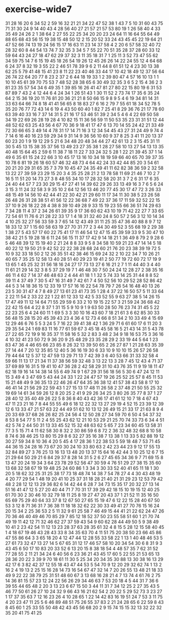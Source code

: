 # exercise-wide7
31
28
16
20
6
34
52
2
59
16
32
21
21
34
22
47
52
38
1
43
7
5
10
31
60
43
75
71
31
30
24
9
14
40
43
4
28
56
40
27
21
57
21
57
53
80
19
1
26
58
40
4
33
35
49
24
26
2
1
38
64
2
27
55
22
25
34
20
20
23
24
64
11
16
64
55
64
49
88
65
68
43
56
15
19
38
15
48
50
12
2
15
20
52
33
24
43
45
45
22
19
64
21
47
52
66
74
13
19
24
56
15
17
16
63
11
23
14
37
58
4
2
20
6
57
58
32
40
72
28
32
60
8
44
54
13
74
7
32
35
3
34
5
7
55
22
70
51
35
28
37
28
60
33
12
59
64
43
24
27
18
47
62
29
37
32
3
11
35
18
31
7
1
25
11
3
52
73
47
55
62
34
59
75
14
7
6
15
19
45
18
26
54
19
26
12
45
26
26
14
22
24
55
12
4
64
68
6
24
37
8
32
19
3
55
22
2
46
51
78
39
9
6
2
11
44
8
61
51
12
4
23
30
13
38
62
25
5
79
41
48
15
41
23
8
11
22
23
40
46
33
44
17
10
42
18
49
12
37
56
64
26
74
22
64
20
77
8
23
2
37
2
6
44
18
19
33
1
2
39
80
47
4
57
16
10
13
1
1
10
10
45
61
39
70
75
53
7
48
52
28
38
65
6
30
49
32
35
3
6
5
2
15
4
36
2
3
81
23
35
57
54
34
6
49
35
1
39
85
16
26
41
47
81
27
80
22
15
80
19
6
31
53
87
89
7
43
2
4
12
44
6
4
24
34
1
26
51
43
1
30
11
52
2
73
74
17
35
6
35
24
64
2
15
36
19
20
11
76
81
20
36
21
21
8
50
66
15
9
8
9
5
4
6
19
34
81
14
31
33
63
64
66
74
8
18
41
41
56
65
8
18
83
27
6
16
2
79
7
55
61
18
34
52
78
5
35
20
76
77
72
43
14
6
19
4
43
50
60
40
1
82
7
25
41
8
29
36
76
21
17
78
60
63
39
40
33
16
7
37
14
31
5
21
16
17
53
46
51
39
2
34
5
4
6
4
22
69
50
58
34
19
22
69
26
28
19
28
4
10
82
15
11
36
56
59
11
50
53
35
23
31
31
51
12
44
48
52
62
63
25
43
56
4
67
70
36
9
18
41
17
47
6
13
70
14
55
24
42
21
33
49
72
30
66
65
3
49
14
4
78
31
17
14
71
16
3
12
34
54
45
43
27
31
24
49
9
74
4
7
14
6
16
40
16
23
59
29
34
9
31
14
9
36
56
10
60
9
37
8
25
3
41
11
20
13
37
60
23
20
1
9
19
12
29
5
21
6
34
48
20
48
34
44
27
42
61
13
2
3
15
45
31
11
30
5
45
13
15
38
35
37
56
13
49
23
27
35
38
1
28
27
58
10
13
27
54
13
13
35
40
48
15
64
45
2
59
6
11
38
7
18
11
22
7
33
24
32
5
28
1
22
21
39
45
37
1
14
49
6
35
61
15
24
22
66
3
10
45
17
13
16
10
34
18
19
59
66
40
65
70
39
37
35
10
78
6
81
19
26
18
60
57
46
32
48
73
4
64
42
24
33
42
44
85
20
3
54
61
20
21
20
29
31
65
35
7
3
79
10
45
47
24
35
49
41
11
62
82
38
36
59
2
32
58
13
22
27
39
59
23
29
15
20
3
4
35
25
28
21
2
13
78
58
11
69
21
46
7
10
2
7
16
5
11
51
20
14
73
27
3
8
48
55
34
10
17
28
32
58
20
31
3
7
2
6
31
17
6
35
24
40
44
57
7
23
30
29
15
47
27
41
14
39
62
29
26
33
13
49
16
3
7
6
5
6
24
3
15
3
11
24
32
58
3
9
35
10
2
64
12
56
13
46
20
77
45
30
17
47
72
3
26
33
48
15
49
14
56
10
42
44
41
22
30
42
21
29
60
11
17
34
11
30
38
5
23
26
58
26
48
26
31
28
38
51
41
56
12
22
36
68
7
49
22
37
36
17
11
59
32
52
22
15
37
10
9
26
18
22
28
4
38
8
39
10
49
28
9
33
15
19
23
55
66
36
51
74
29
63
7
34
28
11
4
37
2
34
26
61
39
35
9
17
36
60
62
43
10
19
71
42
22
27
7
33
65
72
54
61
11
76
6
21
28
22
33
17
1
4
18
31
32
40
24
8
50
57
2
56
3
12
10
14
34
4
10
25
32
27
56
33
59
3
7
65
14
12
43
49
31
11
25
35
47
36
40
88
8
9
7
12
18
33
12
37
1
15
60
58
63
19
27
70
31
77
2
3
44
30
49
52
3
55
68
19
2
29
38
1
38
27
5
43
57
17
60
22
75
41
17
11
46
54
12
47
15
45
39
59
33
9
5
30
47
10
38
42
21
5
19
28
18
6
11
24
56
15
11
37
17
42
9
14
18
21
1
36
49
8
79
2
9
28
6
5
46
48
39
12
15
19
40
2
21
24
8
8
33
9
5
8
34
58
10
59
21
23
47
14
14
5
18
40
22
12
19
50
21
9
42
52
22
22
38
28
68
24
60
21
76
20
23
38
39
19
72
5
10
9
32
33
18
50
2
12
26
35
51
42
38
46
15
69
24
32
2
10
22
34
7
10
26
21
40
65
7
35
25
12
58
13
40
28
51
40
29
23
19
41
2
50
77
19
72
60
72
17
19
9
13
65
1
45
25
32
31
56
18
16
24
27
17
73
13
27
6
16
21
2
7
1
11
44
40
3
4
40
11
61
21
29
14
32
3
8
5
37
29
19
7
1
46
48
30
7
50
24
24
12
28
27
2
38
35
16
46
11
4
62
7
14
37
46
48
63
2
4
44
41
18
1
1
32
5
74
33
14
25
31
44
8
8
52
39
11
4
37
49
7
30
5
47
16
31
49
7
42
61
7
4
50
52
56
10
29
52
28
52
86
42
44
5
3
14
18
36
15
12
33
19
17
57
16
16
22
54
78
79
7
26
54
16
48
40
13
26
23
5
30
31
47
4
7
8
49
27
13
61
23
41
73
35
1
28
4
37
22
16
50
57
5
11
33
64
2
22
11
54
2
33
22
22
1
22
81
12
33
12
42
5
33
52
55
9
63
27
38
5
14
26
15
17
47
49
11
12
14
64
71
55
29
59
6
33
2
10
19
15
22
57
3
21
59
24
36
68
42
22
42
15
64
4
22
8
37
1
31
15
5
9
10
9
1
9
63
50
28
50
76
23
74
31
45
5
22
22
23
25
6
4
24
60
11
1
69
5
3
3
30
10
16
43
60
7
18
21
61
3
6
62
85
30
33
56
48
15
28
15
20
45
39
43
23
4
36
4
12
73
4
66
8
51
34
2
10
33
49
4
15
69
12
29
46
6
76
5
5
3
24
5
7
16
22
39
41
38
42
1
36
29
71
6
61
60
17
6
11
20
3
29
35
54
24
1
69
83
11
16
77
61
59
67
3
45
18
45
58
16
5
21
43
14
31
5
43
78
27
22
65
72
19
9
16
35
37
11
58
16
5
32
2
83
3
48
2
34
9
18
16
53
75
3
36
16
4
10
32
41
23
50
72
9
36
20
9
25
48
29
23
35
28
29
2
33
19
44
5
64
1
23
83
47
36
4
46
65
66
23
85
8
26
32
13
39
50
65
2
26
27
87
1
21
28
63
35
39
27
14
44
7
20
12
35
85
12
40
5
36
16
19
30
6
33
10
9
10
10
15
26
57
26
58
79
44
64
12
5
37
12
47
59
13
29
71
13
7
42
39
3
6
40
53
66
31
33
32
58
4
59
66
11
13
17
21
34
11
37
38
56
59
32
48
3
13
22
13
3
28
7
45
12
43
4
71
37
37
69
89
16
31
5
19
41
10
47
36
28
2
42
58
29
31
10
43
76
35
11
9
19
18
11
47
62
18
19
16
14
14
38
14
55
6
49
74
9
1
67
29
31
56
18
56
5
30
6
47
24
12
11
15
3
49
4
3
47
69
5
43
44
24
33
1
22
24
47
57
19
26
25
52
25
57
8
45
11
53
15
21
48
49
9
36
35
13
22
46
26
47
64
35
36
38
12
41
57
38
43
58
8
17
10
46
41
14
21
56
29
22
59
43
1
27
15
13
17
48
11
26
58
2
37
48
21
50
55
25
32
19
69
14
61
34
59
26
12
8
20
25
2
41
9
29
26
34
25
3
80
26
35
77
8
37
1
27
28
40
12
35
40
49
26
22
5
8
36
8
40
43
42
36
17
41
61
12
10
7
18
4
67
43
47
11
23
21
16
7
8
44
55
55
49
6
18
12
22
32
13
27
29
19
4
52
15
23
39
12
39
12
6
13
33
47
21
57
63
22
44
49
51
62
10
13
12
26
49
15
21
33
17
21
63
8
9
4
20
33
69
37
68
26
26
82
25
24
56
4
12
50
28
27
34
59
70
6
50
4
54
37
32
8
53
8
54
77
5
11
2
4
55
25
43
62
12
21
10
53
29
21
25
70
74
33
73
6
34
4
51
42
5
74
2
44
50
31
13
33
45
52
15
32
48
63
62
5
65
7
23
34
60
45
13
58
31
77
3
5
15
71
4
11
62
58
30
8
32
2
30
86
59
6
8
72
2
36
32
48
32
68
8
10
58
8
74
6
38
46
25
13
80
15
29
8
6
32
27
35
16
38
7
13
38
1
13
33
5
82
88
19
12
30
27
59
34
8
10
36
4
20
5
45
4
17
28
36
1
22
38
53
5
59
18
48
7
53
71
45
44
36
15
24
28
16
73
67
20
30
24
10
33
80
63
2
42
23
44
23
9
12
17
55
13
32
84
89
27
3
76
25
13
16
13
13
48
20
13
37
15
64
16
42
44
3
10
25
12
6
7
15
21
29
64
50
29
21
6
84
29
37
8
28
14
31
5
2
6
27
45
65
34
36
9
7
71
69
15
8
13
47
20
24
19
34
3
64
23
78
29
52
56
47
30
59
4
76
51
29
27
38
15
35
60
13
68
32
58
67
19
19
48
25
24
60
86
1
3
34
3
30
33
52
40
41
65
11
18
1
30
20
5
18
62
32
25
31
25
38
17
73
18
48
74
14
38
7
54
78
27
4
4
30
43
48
19
4
20
77
29
54
1
48
19
20
41
10
25
37
31
18
28
21
40
21
31
29
23
12
53
79
42
48
2
28
12
12
13
29
36
82
6
14
42
44
6
28
7
34
73
15
35
17
20
32
27
13
14
51
16
41
47
12
5
27
20
40
44
71
7
70
31
17
39
29
42
18
15
10
19
15
12
40
25
61
70
30
2
30
46
10
32
79
18
11
25
8
19
27
47
20
43
37
1
21
52
11
35
16
50
65
69
75
29
40
64
33
37
8
12
67
50
27
65
15
19
47
6
12
22
15
28
40
67
50
53
3
12
8
71
36
31
7
36
38
11
18
18
32
62
22
30
33
49
41
27
70
76
15
16
24
20
15
34
2
25
36
53
2
5
11
32
9
61
25
58
7
46
49
15
44
41
21
22
62
24
47
26
70
36
46
40
49
46
70
85
29
7
85
12
18
52
37
50
23
55
58
51
60
1
21
70
74
49
19
11
42
12
71
32
46
62
27
37
59
43
54
9
60
62
28
44
49
50
5
9
38
49
10
41
2
23
42
54
11
12
13
23
28
37
63
28
35
61
32
4
8
15
5
28
12
15
58
40
45
1
4
18
67
19
46
43
28
43
33
8
34
35
63
70
4
11
51
75
20
38
50
23
66
45
86
47
55
86
64
3
3
65
18
20
4
12
47
44
12
28
55
33
58
22
1
13
1
40
48
46
53
5
27
61
73
32
47
13
27
14
5
67
65
31
12
17
46
57
58
10
20
34
54
30
6
8
31
9
3
43
45
6
50
17
10
83
20
33
52
6
13
20
15
8
38
18
54
4
48
57
35
7
62
31
52
77
28
55
2
11
21
34
24
6
40
56
6
23
36
21
43
45
17
60
5
22
55
21
53
65
13
28
36
20
22
3
39
9
70
18
61
11
30
5
25
34
20
34
35
30
88
13
30
38
16
13
29
42
17
6
3
82
42
37
12
55
18
43
47
44
53
5
54
70
9
12
20
29
32
62
74
1
13
2
16
2
4
19
13
2
25
15
16
28
14
73
16
54
67
47
32
14
7
20
26
55
13
48
21
18
33
49
9
22
22
38
79
25
31
51
48
60
67
3
13
68
16
28
21
4
7
13
74
4
61
76
2
75
14
36
81
15
57
23
12
24
22
56
26
29
34
46
63
7
53
20
18
4
5
44
31
7
36
6
39
55
44
65
48
2
20
3
13
23
6
67
15
50
3
44
11
31
7
34
12
25
2
27
35
43
5
46
77
50
61
26
27
10
24
32
9
66
43
16
21
62
54
2
20
22
5
29
52
73
3
23
27
1
17
37
35
63
7
12
16
23
26
4
10
28
65
1
22
14
42
83
16
19
51
24
7
53
3
11
75
4
20
23
47
11
25
5
6
46
89
48
51
75
26
55
37
83
2
21
24
28
65
6
22
59
8
43
8
45
60
1
25
33
55
50
48
42
43
45
56
68
20
2
9
15
74
15
15
32
13
32
22
32
35
20
41
75
41
25
